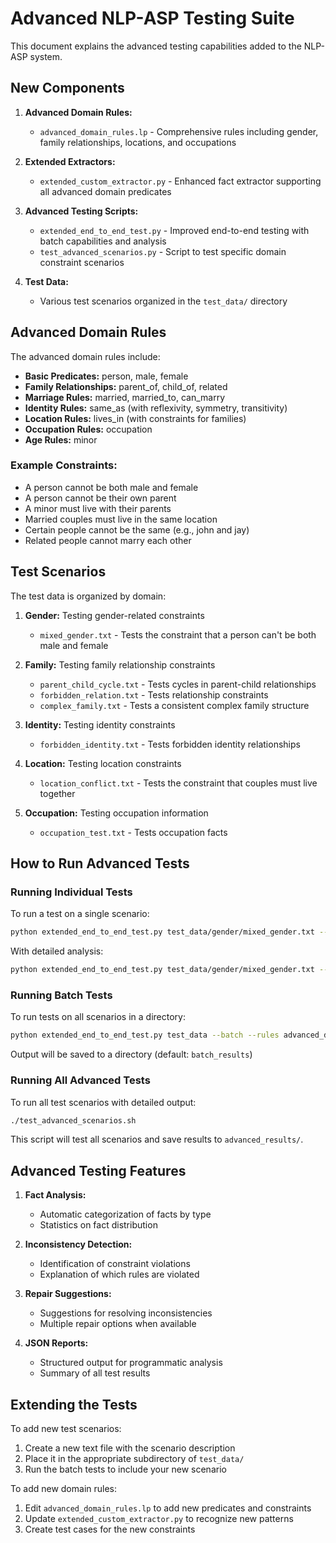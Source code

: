 # Advanced NLP-ASP Testing Suite

This document explains the advanced testing capabilities added to the NLP-ASP system.

## New Components

1. **Advanced Domain Rules:**
   - `advanced_domain_rules.lp` - Comprehensive rules including gender, family relationships, locations, and occupations

2. **Extended Extractors:**
   - `extended_custom_extractor.py` - Enhanced fact extractor supporting all advanced domain predicates

3. **Advanced Testing Scripts:**
   - `extended_end_to_end_test.py` - Improved end-to-end testing with batch capabilities and analysis
   - `test_advanced_scenarios.py` - Script to test specific domain constraint scenarios

4. **Test Data:**
   - Various test scenarios organized in the `test_data/` directory

## Advanced Domain Rules

The advanced domain rules include:

- **Basic Predicates:** person, male, female
- **Family Relationships:** parent_of, child_of, related
- **Marriage Rules:** married, married_to, can_marry
- **Identity Rules:** same_as (with reflexivity, symmetry, transitivity)
- **Location Rules:** lives_in (with constraints for families)
- **Occupation Rules:** occupation
- **Age Rules:** minor

### Example Constraints:

- A person cannot be both male and female
- A person cannot be their own parent
- A minor must live with their parents
- Married couples must live in the same location
- Certain people cannot be the same (e.g., john and jay)
- Related people cannot marry each other

## Test Scenarios

The test data is organized by domain:

1. **Gender:** Testing gender-related constraints
   - `mixed_gender.txt` - Tests the constraint that a person can't be both male and female

2. **Family:** Testing family relationship constraints
   - `parent_child_cycle.txt` - Tests cycles in parent-child relationships
   - `forbidden_relation.txt` - Tests relationship constraints
   - `complex_family.txt` - Tests a consistent complex family structure

3. **Identity:** Testing identity constraints
   - `forbidden_identity.txt` - Tests forbidden identity relationships

4. **Location:** Testing location constraints
   - `location_conflict.txt` - Tests the constraint that couples must live together

5. **Occupation:** Testing occupation information
   - `occupation_test.txt` - Tests occupation facts

## How to Run Advanced Tests

### Running Individual Tests

To run a test on a single scenario:

```bash
python extended_end_to_end_test.py test_data/gender/mixed_gender.txt --rules advanced_domain_rules.lp
```

With detailed analysis:
```bash
python extended_end_to_end_test.py test_data/gender/mixed_gender.txt --rules advanced_domain_rules.lp --verbose
```

### Running Batch Tests

To run tests on all scenarios in a directory:

```bash
python extended_end_to_end_test.py test_data --batch --rules advanced_domain_rules.lp
```

Output will be saved to a directory (default: `batch_results`)

### Running All Advanced Tests

To run all test scenarios with detailed output:

```bash
./test_advanced_scenarios.sh
```

This script will test all scenarios and save results to `advanced_results/`.

## Advanced Testing Features

1. **Fact Analysis:**
   - Automatic categorization of facts by type
   - Statistics on fact distribution

2. **Inconsistency Detection:**
   - Identification of constraint violations
   - Explanation of which rules are violated

3. **Repair Suggestions:**
   - Suggestions for resolving inconsistencies
   - Multiple repair options when available

4. **JSON Reports:**
   - Structured output for programmatic analysis
   - Summary of all test results

## Extending the Tests

To add new test scenarios:

1. Create a new text file with the scenario description
2. Place it in the appropriate subdirectory of `test_data/`
3. Run the batch tests to include your new scenario

To add new domain rules:

1. Edit `advanced_domain_rules.lp` to add new predicates and constraints
2. Update `extended_custom_extractor.py` to recognize new patterns
3. Create test cases for the new constraints 